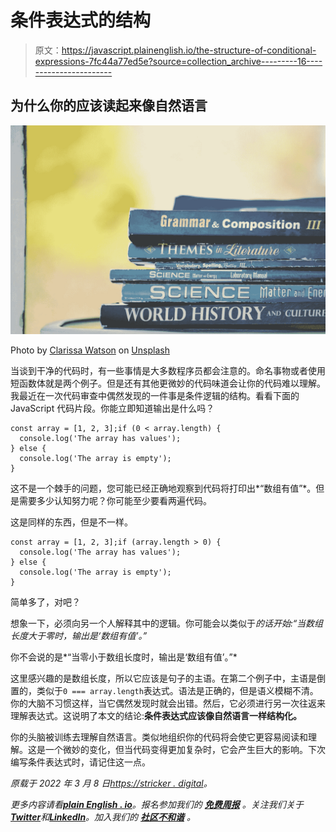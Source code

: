 # 条件表达式的结构

> 原文：<https://javascript.plainenglish.io/the-structure-of-conditional-expressions-7fc44a77ed5e?source=collection_archive---------16----------------------->

## 为什么你的应该读起来像自然语言

![](img/069072855c1d2770c78b3cda66c79852.png)

Photo by [Clarissa Watson](https://unsplash.com/@clarephotolover?utm_source=unsplash&utm_medium=referral&utm_content=creditCopyText) on [Unsplash](https://unsplash.com/?utm_source=unsplash&utm_medium=referral&utm_content=creditCopyText)

当谈到干净的代码时，有一些事情是大多数程序员都会注意的。命名事物或者使用短函数体就是两个例子。但是还有其他更微妙的代码味道会让你的代码难以理解。我最近在一次代码审查中偶然发现的一件事是条件逻辑的结构。看看下面的 JavaScript 代码片段。你能立即知道输出是什么吗？

```
const array = [1, 2, 3];if (0 < array.length) {
  console.log('The array has values');
} else {
  console.log('The array is empty');
}
```

这不是一个棘手的问题，您可能已经正确地观察到代码将打印出*“数组有值”*。但是需要多少认知努力呢？你可能至少要看两遍代码。

这是同样的东西，但是不一样。

```
const array = [1, 2, 3];if (array.length > 0) {
  console.log('The array has values');
} else {
  console.log('The array is empty');
}
```

简单多了，对吧？

想象一下，必须向另一个人解释其中的逻辑。你可能会以类似于*的话开始:“当数组长度大于零时，输出是‘数组有值’。”*

你不会说的是*“当零小于数组长度时，输出是‘数组有值’。”*

这里感兴趣的是数组长度，所以它应该是句子的主语。在第二个例子中，主语是倒置的，类似于`0 === array.length`表达式。语法是正确的，但是语义模糊不清。你的大脑不习惯这样，当它偶然发现时就会出错。然后，它必须进行另一次往返来理解表达式。这说明了本文的结论:**条件表达式应该像自然语言一样结构化。**

你的头脑被训练去理解自然语言。类似地组织你的代码将会使它更容易阅读和理解。这是一个微妙的变化，但当代码变得更加复杂时，它会产生巨大的影响。下次编写条件表达式时，请记住这一点。

*原载于 2022 年 3 月 8 日*[*https://stricker . digital*](https://stricker.digital/posts/the-structure-of-conditional-expressions/)*。*

*更多内容请看*[***plain English . io***](https://plainenglish.io/)*。报名参加我们的* [***免费周报***](http://newsletter.plainenglish.io/) *。关注我们关于*[***Twitter***](https://twitter.com/inPlainEngHQ)*和*[***LinkedIn***](https://www.linkedin.com/company/inplainenglish/)*。加入我们的* [***社区不和谐***](https://discord.gg/GtDtUAvyhW) *。*